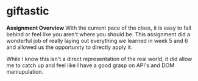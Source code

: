 # giftastic

**Assignment Overview**
With the current pace of the class, it is easy to fall behind or feel like you aren't where you should be. This assignment did a wonderful job of really laying out everything we learned in week 5 and 6 and allowed us the opportunity to directly apply it. 

While I know this isn't a direct representation of the real world, it did allow me to catch up and feel like I have a good grasp on API's and DOM maniupulation.
